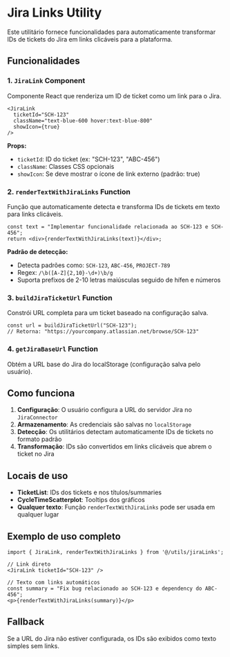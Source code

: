 # Jira Links Utility

Este utilitário fornece funcionalidades para automaticamente transformar IDs de tickets do Jira em links clicáveis para a plataforma.

## Funcionalidades

### 1. `JiraLink` Component
Componente React que renderiza um ID de ticket como um link para o Jira.

```tsx
<JiraLink 
  ticketId="SCH-123"
  className="text-blue-600 hover:text-blue-800"
  showIcon={true}
/>
```

**Props:**
- `ticketId`: ID do ticket (ex: "SCH-123", "ABC-456")
- `className`: Classes CSS opcionais
- `showIcon`: Se deve mostrar o ícone de link externo (padrão: true)

### 2. `renderTextWithJiraLinks` Function
Função que automaticamente detecta e transforma IDs de tickets em texto para links clicáveis.

```tsx
const text = "Implementar funcionalidade relacionada ao SCH-123 e SCH-456";
return <div>{renderTextWithJiraLinks(text)}</div>;
```

**Padrão de detecção:**
- Detecta padrões como: `SCH-123`, `ABC-456`, `PROJECT-789`
- Regex: `/\b([A-Z]{2,10}-\d+)\b/g`
- Suporta prefixos de 2-10 letras maiúsculas seguido de hífen e números

### 3. `buildJiraTicketUrl` Function
Constrói URL completa para um ticket baseado na configuração salva.

```tsx
const url = buildJiraTicketUrl("SCH-123");
// Retorna: "https://yourcompany.atlassian.net/browse/SCH-123"
```

### 4. `getJiraBaseUrl` Function
Obtém a URL base do Jira do localStorage (configuração salva pelo usuário).

## Como funciona

1. **Configuração**: O usuário configura a URL do servidor Jira no `JiraConnector`
2. **Armazenamento**: As credenciais são salvas no `localStorage`
3. **Detecção**: Os utilitários detectam automaticamente IDs de tickets no formato padrão
4. **Transformação**: IDs são convertidos em links clicáveis que abrem o ticket no Jira

## Locais de uso

- **TicketList**: IDs dos tickets e nos títulos/summaries
- **CycleTimeScatterplot**: Tooltips dos gráficos
- **Qualquer texto**: Função `renderTextWithJiraLinks` pode ser usada em qualquer lugar

## Exemplo de uso completo

```tsx
import { JiraLink, renderTextWithJiraLinks } from '@/utils/jiraLinks';

// Link direto
<JiraLink ticketId="SCH-123" />

// Texto com links automáticos
const summary = "Fix bug relacionado ao SCH-123 e dependency do ABC-456";
<p>{renderTextWithJiraLinks(summary)}</p>
```

## Fallback

Se a URL do Jira não estiver configurada, os IDs são exibidos como texto simples sem links.
